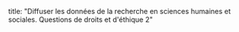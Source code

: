title: "Diffuser les données de la recherche en sciences humaines et sociales. Questions de droits et d'éthique 2"